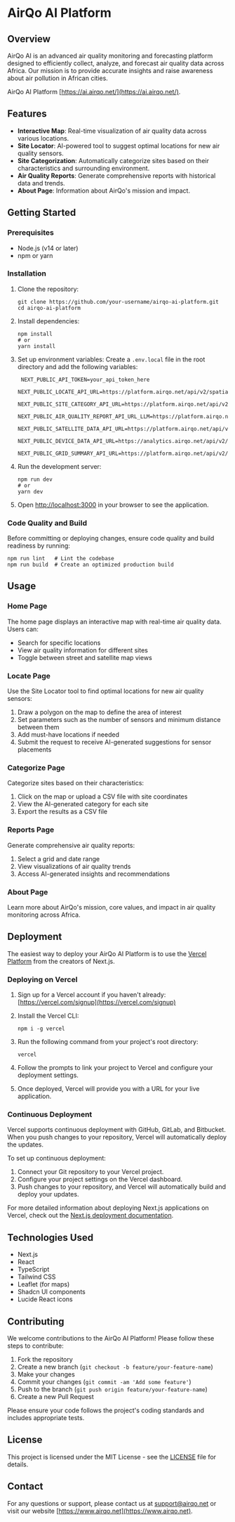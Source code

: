 # AirQo AI Platform

## Overview

AirQo AI is an advanced air quality monitoring and forecasting platform designed to efficiently collect, analyze, and forecast air quality data across Africa. Our mission is to provide accurate insights and raise awareness about air pollution in African cities.

AirQo AI Platform [https://ai.airqo.net/](https://ai.airqo.net/).

## Features

- **Interactive Map**: Real-time visualization of air quality data across various locations.
- **Site Locator**: AI-powered tool to suggest optimal locations for new air quality sensors.
- **Site Categorization**: Automatically categorize sites based on their characteristics and surrounding environment.
- **Air Quality Reports**: Generate comprehensive reports with historical data and trends.
- **About Page**: Information about AirQo's mission and impact.

## Getting Started

### Prerequisites

- Node.js (v14 or later)
- npm or yarn

### Installation

1. Clone the repository:
   ```
   git clone https://github.com/your-username/airqo-ai-platform.git
   cd airqo-ai-platform
   ```

2. Install dependencies:
   ```
   npm install
   # or
   yarn install
   ```

3. Set up environment variables:
   Create a `.env.local` file in the root directory and add the following variables:
   ```
    NEXT_PUBLIC_API_TOKEN=your_api_token_here   
    NEXT_PUBLIC_LOCATE_API_URL=https://platform.airqo.net/api/v2/spatial/site_location
    NEXT_PUBLIC_SITE_CATEGORY_API_URL=https://platform.airqo.net/api/v2/spatial/categorize_site
    NEXT_PUBLIC_AIR_QUALITY_REPORT_API_URL_LLM=https://platform.airqo.net/api/v2/spatial/air_quality_report
    NEXT_PUBLIC_SATELLITE_DATA_API_URL=https://platform.airqo.net/api/v2/spatial/satellite_prediction
    NEXT_PUBLIC_DEVICE_DATA_API_URL=https://analytics.airqo.net/api/v2/devices/readings/map
    NEXT_PUBLIC_GRID_SUMMARY_API_URL=https://platform.airqo.net/api/v2/devices/grids/summary?
   ```

4. Run the development server:
   ```
   npm run dev
   # or
   yarn dev
   ```

5. Open [http://localhost:3000](http://localhost:3000) in your browser to see the application.

### Code Quality and Build

Before committing or deploying changes, ensure code quality and build readiness by running:
   ```
   npm run lint   # Lint the codebase
   npm run build  # Create an optimized production build
   ```

## Usage

### Home Page
The home page displays an interactive map with real-time air quality data. Users can:
- Search for specific locations
- View air quality information for different sites
- Toggle between street and satellite map views

### Locate Page
Use the Site Locator tool to find optimal locations for new air quality sensors:
1. Draw a polygon on the map to define the area of interest
2. Set parameters such as the number of sensors and minimum distance between them
3. Add must-have locations if needed
4. Submit the request to receive AI-generated suggestions for sensor placements

### Categorize Page
Categorize sites based on their characteristics:
1. Click on the map or upload a CSV file with site coordinates
2. View the AI-generated category for each site
3. Export the results as a CSV file

### Reports Page
Generate comprehensive air quality reports:
1. Select a grid and date range
2. View visualizations of air quality trends
3. Access AI-generated insights and recommendations

### About Page
Learn more about AirQo's mission, core values, and impact in air quality monitoring across Africa.

## Deployment

The easiest way to deploy your AirQo AI Platform is to use the [Vercel Platform](https://vercel.com) from the creators of Next.js.

### Deploying on Vercel

1. Sign up for a Vercel account if you haven't already: [https://vercel.com/signup](https://vercel.com/signup)

2. Install the Vercel CLI:
   ```
   npm i -g vercel
   ```

3. Run the following command from your project's root directory:
   ```
   vercel
   ```

4. Follow the prompts to link your project to Vercel and configure your deployment settings.

5. Once deployed, Vercel will provide you with a URL for your live application.

### Continuous Deployment

Vercel supports continuous deployment with GitHub, GitLab, and Bitbucket. When you push changes to your repository, Vercel will automatically deploy the updates.

To set up continuous deployment:

1. Connect your Git repository to your Vercel project.
2. Configure your project settings on the Vercel dashboard.
3. Push changes to your repository, and Vercel will automatically build and deploy your updates.

For more detailed information about deploying Next.js applications on Vercel, check out the [Next.js deployment documentation](https://nextjs.org/docs/deployment).

## Technologies Used

- Next.js
- React
- TypeScript
- Tailwind CSS
- Leaflet (for maps)
- Shadcn UI components
- Lucide React icons

## Contributing

We welcome contributions to the AirQo AI Platform! Please follow these steps to contribute:

1. Fork the repository
2. Create a new branch (`git checkout -b feature/your-feature-name`)
3. Make your changes
4. Commit your changes (`git commit -am 'Add some feature'`)
5. Push to the branch (`git push origin feature/your-feature-name`)
6. Create a new Pull Request

Please ensure your code follows the project's coding standards and includes appropriate tests.

## License

This project is licensed under the MIT License - see the [LICENSE](LICENSE) file for details.

## Contact

For any questions or support, please contact us at support@airqo.net or visit our website [https://www.airqo.net](https://www.airqo.net).

